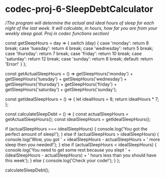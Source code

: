 # codec-proj-6-SleepDebtCalculator
/*The program will determine the actual and ideal hours of sleep for each night of the last week.
It will calculate, in hours, how far you are from your weekly sleep goal. Proj in codec functions section*/


const getSleepHours = day => {
  switch (day) {
    case 'monday': 
     return 8
     break;
     case 'tuesday':
     return 4
     break;
     case 'wednesday':
     return 5
     break;
     case 'thursday': 
     return 7
     break;
     case 'friday':
     return 10
     break;
     case 'saturday':
     return 12
     break;
     case 'sunday': 
     return 8
     break; 
     default: 
     return 'Error!'
  }
};

const getActualSleepHours = () => getSleepHours('monday') + getSleepHours('tuesday') + getSleepHours('wednesday') + getSleepHours('thursday') + getSleepHours('friday') + getSleepHours('saturday') + getSleepHours('sunday');

const getIdealSleepHours = () => {
  let idealHours = 8;
   return idealHours * 7;
};

const calculateSleepDebt = () => {
 const actualSleepHours = getActualSleepHours();
 const idealSleepHours = getIdealSleepHours();

if (actualSleepHours === idealSleepHours) { 
 console.log('You got the perfect amount of sleep!');
} else if (actualSleepHours > idealSleepHours) {
  console.log('Wow, you got ' + idealSleepHours - actualSleepHours + ' more sleep then you needed!');
} else if (actualSleepHours < idealSleepHours) {
  console.log('You need to get some rest because you slept ' + (idealSleepHours - actualSleepHours) + ' hours less than you should have this week');
} else {
  console.log('Check your code!');
 }
};

calculateSleepDebt();
